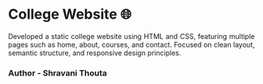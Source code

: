 <h1>College Website 🌐</h1>
<p title="Description" align="justify">
Developed a static college website using HTML and CSS, featuring multiple pages such as home, about, courses, and contact. Focused on clean layout, semantic structure, and responsive design principles.
</p>
<h3>Author - Shravani Thouta </h3>
